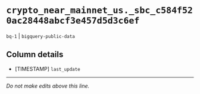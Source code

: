 # `crypto_near_mainnet_us._sbc_c584f520ac28448abcf3e457d5d3c6ef`
`bq-1` | `bigquery-public-data`

## Column details
* [TIMESTAMP] `last_update`

-------------------------------------------------------------------------------
*Do not make edits above this line.*

